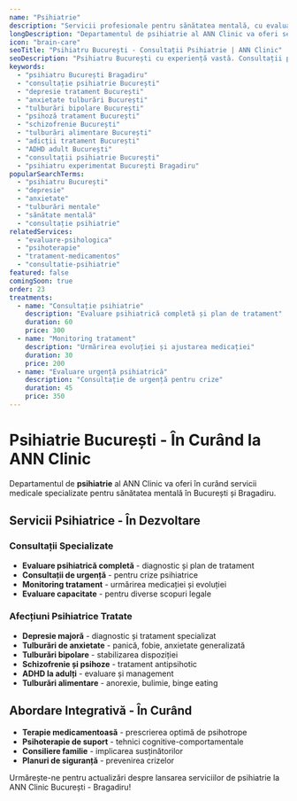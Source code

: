 ```yaml
---
name: "Psihiatrie"
description: "Servicii profesionale pentru sănătatea mentală, cu evaluare psihiatrică specializată și terapie integrată personalizată"
longDescription: "Departamentul de psihiatrie al ANN Clinic va oferi servicii medicale specializate pentru diagnosticarea și tratamentul afecțiunilor de sănătate mentală în București. Echipa noastră de psihiatri experimentați va asigura evaluări complexe și tratamente personalizate într-un mediu sigur și confidențial."
icon: "brain-care"
seoTitle: "Psihiatru București - Consultații Psihiatrie | ANN Clinic"
seoDescription: "Psihiatru București cu experiență vastă. Consultații psihiatrie, depresie, anxietate, tulburări mentale. În curând la ANN Clinic Bragadiru."
keywords:
  - "psihiatru București Bragadiru"
  - "consultație psihiatrie București"
  - "depresie tratament București"
  - "anxietate tulburări București"
  - "tulburări bipolare București"
  - "psihoză tratament București"
  - "schizofrenie București"
  - "tulburări alimentare București"
  - "adicții tratament București"
  - "ADHD adult București"
  - "consultații psihiatrie București"
  - "psihiatru experimentat București Bragadiru"
popularSearchTerms:
  - "psihiatru București"
  - "depresie"
  - "anxietate"
  - "tulburări mentale"
  - "sănătate mentală"
  - "consultație psihiatrie"
relatedServices:
  - "evaluare-psihologica"
  - "psihoterapie"
  - "tratament-medicamentos"
  - "consultatie-psihiatrie"
featured: false
comingSoon: true
order: 23
treatments:
  - name: "Consultație psihiatrie"
    description: "Evaluare psihiatrică completă și plan de tratament"
    duration: 60
    price: 300
  - name: "Monitoring tratament"
    description: "Urmărirea evoluției și ajustarea medicației"
    duration: 30
    price: 200
  - name: "Evaluare urgență psihiatrică"
    description: "Consultație de urgență pentru crize"
    duration: 45
    price: 350
---
```


# Psihiatrie București - În Curând la ANN Clinic

Departamentul de **psihiatrie** al ANN Clinic va oferi în curând servicii medicale specializate pentru sănătatea mentală în București și Bragadiru.

## Servicii Psihiatrice - În Dezvoltare

### Consultații Specializate

- **Evaluare psihiatrică completă** - diagnostic și plan de tratament
- **Consultații de urgență** - pentru crize psihiatrice
- **Monitoring tratament** - urmărirea medicației și evoluției
- **Evaluare capacitate** - pentru diverse scopuri legale

### Afecțiuni Psihiatrice Tratate

- **Depresie majoră** - diagnostic și tratament specializat
- **Tulburări de anxietate** - panică, fobie, anxietate generalizată
- **Tulburări bipolare** - stabilizarea dispoziției
- **Schizofrenie și psihoze** - tratament antipsihotic
- **ADHD la adulți** - evaluare și management
- **Tulburări alimentare** - anorexie, bulimie, binge eating

## Abordare Integrativă - În Curând

- **Terapie medicamentoasă** - prescrierea optimă de psihotrope
- **Psihoterapie de suport** - tehnici cognitive-comportamentale
- **Consiliere familie** - implicarea susținătorilor
- **Planuri de siguranță** - prevenirea crizelor

Urmărește-ne pentru actualizări despre lansarea serviciilor de psihiatrie la ANN Clinic București - Bragadiru!
